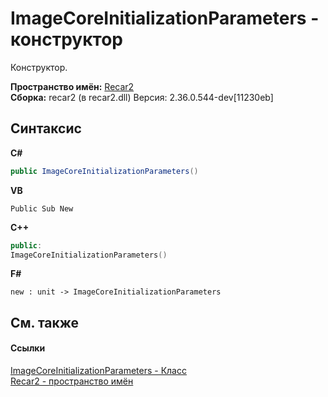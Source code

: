 # ImageCoreInitializationParameters - конструктор
 

Конструктор.

**Пространство имён:**&nbsp;<a href="0dd0c505-07fc-c3e8-128c-d1a0701f2a29">Recar2</a><br />**Сборка:**&nbsp;recar2 (в recar2.dll) Версия: 2.36.0.544-dev[11230eb]

## Синтаксис

**C#**<br />
``` C#
public ImageCoreInitializationParameters()
```

**VB**<br />
``` VB
Public Sub New
```

**C++**<br />
``` C++
public:
ImageCoreInitializationParameters()
```

**F#**<br />
``` F#
new : unit -> ImageCoreInitializationParameters
```


## См. также


#### Ссылки
<a href="5215cb7c-0cb3-2030-288d-88b6ced0b254">ImageCoreInitializationParameters - Класс</a><br /><a href="0dd0c505-07fc-c3e8-128c-d1a0701f2a29">Recar2 - пространство имён</a><br />